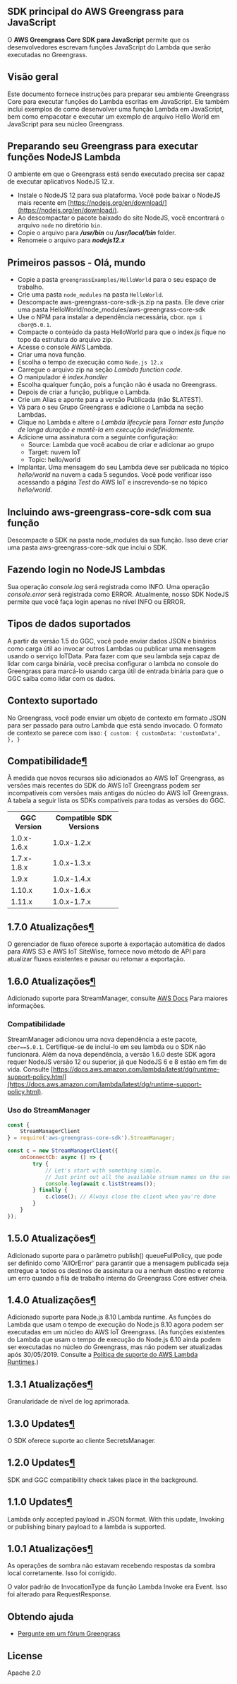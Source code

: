 ## SDK principal do AWS Greengrass para JavaScript

O **AWS Greengrass Core SDK para JavaScript** permite que os desenvolvedores escrevam funções JavaScript do Lambda que serão executadas no Greengrass.

## Visão geral

Este documento fornece instruções para preparar seu ambiente Greengrass Core para executar funções do Lambda escritas em JavaScript. Ele também inclui exemplos de como desenvolver uma função Lambda em JavaScript, bem como empacotar e executar um exemplo de arquivo Hello World em JavaScript para seu núcleo Greengrass.

## Preparando seu Greengrass para executar funções NodeJS Lambda

O ambiente em que o Greengrass está sendo executado precisa ser capaz de executar aplicativos NodeJS 12.x.

*   Instale o NodeJS 12 para sua plataforma. Você pode baixar o NodeJS mais recente em [https://nodejs.org/en/download/](https://nodejs.org/en/download/).
*   Ao descompactar o pacote baixado do site NodeJS, você encontrará o arquivo `node` no diretório `bin`.
*   Copie o arquivo para _**/usr/bin**_ ou _**/usr/local/bin**_ folder.
*   Renomeie o arquivo para _**nodejs12.x**_

## Primeiros passos - Olá, mundo

*   Copie a pasta `greengrassExamples/HelloWorld` para o seu espaço de trabalho.
*   Crie uma pasta `node_modules` na pasta `HelloWorld`.
*   Descompacte aws-greengrass-core-sdk-js.zip na pasta. Ele deve criar uma pasta HelloWorld/node_modules/aws-greengrass-core-sdk
*   Use o NPM para instalar a dependência necessária, cbor. `npm i cbor@5.0.1`.
*   Compacte o conteúdo da pasta HelloWorld para que o index.js fique no topo da estrutura do arquivo zip.
*   Acesse o console AWS Lambda.
*   Criar uma nova função.
*   Escolha o tempo de execução como `Node.js 12.x`
*   Carregue o arquivo zip na seção _Lambda function code_.
*   O manipulador é _index.handler_
*   Escolha qualquer função, pois a função não é usada no Greengrass.
*   Depois de criar a função, publique o Lambda.
*   Crie um Alias e aponte para a versão Publicada (não $LATEST).
*   Vá para o seu Grupo Greengrass e adicione o Lambda na seção Lambdas.
*   Clique no Lambda e altere o _Lambda lifecycle_ para _Tornar esta função de longa duração e mantê-la em execução indefinidamente._
*   Adicione uma assinatura com a seguinte configuração:
    *   Source: Lambda que você acabou de criar e adicionar ao grupo
    *   Target: nuvem IoT
    *   Topic: hello/world
*   Implantar. Uma mensagem do seu Lambda deve ser publicada no tópico _hello/world_ na nuvem a cada 5 segundos. Você pode verificar isso acessando a página _Test_ do AWS IoT e inscrevendo-se no tópico _hello/world_.

## Incluindo aws-greengrass-core-sdk com sua função

Descompacte o SDK na pasta node_modules da sua função. Isso deve criar uma pasta aws-greengrass-core-sdk que inclui o SDK.

## Fazendo login no NodeJS Lambdas

Sua operação _console.log_ será registrada como INFO. Uma operação _console.error_ será registrada como ERROR. Atualmente, nosso SDK NodeJS permite que você faça login apenas no nível INFO ou ERROR.

## Tipos de dados suportados

A partir da versão 1.5 do GGC, você pode enviar dados JSON e binários como carga útil ao invocar outros Lambdas ou publicar uma mensagem usando o serviço IoTData. Para fazer com que seu lambda seja capaz de lidar com carga binária, você precisa configurar o lambda no console do Greengrass para marcá-lo usando carga útil de entrada binária para que o GGC saiba como lidar com os dados.

## Contexto suportado

No Greengrass, você pode enviar um objeto de contexto em formato JSON para ser passado para outro Lambda que está sendo invocado. O formato de contexto se parece com isso: `{ custom: { customData: 'customData', }, }`

<div class="section" id="compatibility">

## Compatibilidade[¶](#compatibilidade "Link permanente para este título")

À medida que novos recursos são adicionados ao AWS IoT Greengrass, as versões mais recentes do SDK do AWS IoT Greengrass podem ser incompatíveis com versões mais antigas do núcleo do AWS IoT Greengrass. A tabela a seguir lista os SDKs compatíveis para todas as versões do GGC.


<table style="width:50%">

<tbody>

<tr>

<th>GGC Version</th>

<th>Compatible SDK Versions</th>

</tr>

<tr>

<td>1.0.x-1.6.x</td>

<td>1.0.x-1.2.x</td>

</tr>

<tr>

<td>1.7.x-1.8.x</td>

<td>1.0.x-1.3.x</td>

</tr>

<tr>

<td>1.9.x</td>

<td>1.0.x-1.4.x</td>

</tr>

<tr>

<td>1.10.x</td>

<td>1.0.x-1.6.x</td>

</tr>

<tr>

<td>1.11.x</td>

<td>1.0.x-1.7.x</td>

</tr>

</tbody>

</table>

</div>

<div class="Section" id="1.7.0updates">

## 1.7.0 Atualizações[¶](#1.7.0updates "Permalink to this headline")

O gerenciador de fluxo oferece suporte à exportação automática de dados para AWS S3 e AWS IoT SiteWise, fornece novo método de API para atualizar fluxos existentes e pausar ou retomar a exportação.
   
</div>

<div class="Section" id="1.6.0updates">

## 1.6.0 Atualizações[¶](#1.6.0updates "Permalink to this headline")

Adicionado suporte para StreamManager, consulte [AWS Docs](https://docs.aws.amazon.com/greengrass/latest/developerguide/stream-manager.html)
Para maiores informações.
   
### Compatibilidade

StreamManager adicionou uma nova dependência a este pacote, `cbor==5.0.1`. 
Certifique-se de incluí-lo em seu lambda ou o SDK não funcionará.
Além da nova dependência, a versão 1.6.0 deste SDK agora requer NodeJS versão 12
ou superior, já que NodeJS 6 e 8 estão em fim de vida. Consulte [https://docs.aws.amazon.com/lambda/latest/dg/runtime-support-policy.html](https://docs.aws.amazon.com/lambda/latest/dg/runtime-support-policy.html).

### Uso do StreamManager

```javascript
const {
    StreamManagerClient
} = require('aws-greengrass-core-sdk').StreamManager;

const c = new StreamManagerClient({
    onConnectCb: async () => {
        try {
            // Let's start with something simple.
            // Just print out all the available stream names on the server 
            console.log(await c.listStreams());
        } finally {
            c.close(); // Always close the client when you're done
        }
    }
});
```

</div>

<div class="Section" id="1.5.0updates">

## 1.5.0 Atualizações[¶](#1.5.0updates "Permalink to this headline")

Adicionado suporte para o parâmetro publish() queueFullPolicy, que pode ser definido como 'AllOrError' para garantir que a mensagem publicada seja entregue a todos os destinos de assinatura ou a nenhum destino e retorne um erro quando a fila de trabalho interna do Greengrass Core estiver cheia.

</div>

<div class="Section" id="1.4.0updates">

## 1.4.0 Atualizações[¶](#1.4.0updates "Permalink to this headline")

Adicionado suporte para Node.js 8.10 Lambda runtime. As funções do Lambda que usam o tempo de execução do Node.js 8.10 agora podem ser executadas em um núcleo do AWS IoT Greengrass. (As funções existentes do Lambda que usam o tempo de execução do Node.js 6.10 ainda podem ser executadas no núcleo do Greengrass, mas não podem ser atualizadas após 30/05/2019. Consulte a [Política de suporte do AWS Lambda Runtimes](https://docs.aws.amazon.com/lambda/latest/dg/runtime-support-policy.html).)

</div>

<div class="Section" id="1.3.1updates">

## 1.3.1 Atualizações[¶](#1.3.1updates "Permalink to this headline")

Granularidade de nível de log aprimorada.

</div>

<div class="Section" id="1.3.0updates">

## 1.3.0 Updates[¶](#1.3.0updates "Permalink to this headline")

O SDK oferece suporte ao cliente SecretsManager.

</div>

<div class="Section" id="1.2.0updates">

## 1.2.0 Updates[¶](#1.2.0updates "Permalink to this headline")

SDK and GGC compatibility check takes place in the background.

</div>

<div class="Section" id="1.1.0updates">

## 1.1.0 Updates[¶](#1.1.0updates "Permalink to this headline")

Lambda only accepted payload in JSON format. With this update, Invoking or publishing binary payload to a lambda is supported.

</div>

<div class="Section" id="1.0.1updates">

## 1.0.1 Atualizações[¶](#1.0.1updates "Permalink to this headline")

As operações de sombra não estavam recebendo respostas da sombra local corretamente. Isso foi corrigido.

O valor padrão de InvocationType da função Lambda Invoke era Event. Isso foi alterado para RequestResponse.

</div>

## Obtendo ajuda

*   [Pergunte em um fórum Greengrass](https://forums.aws.amazon.com/forum.jspa?forumID=254)

## License

Apache 2.0
